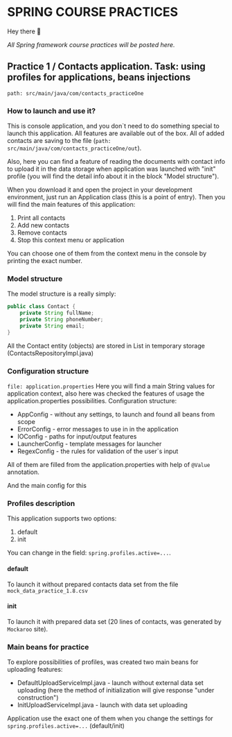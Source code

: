 # SPRING COURSE PRACTICES

Hey there :wave:

_All Spring framework course practices will be posted here._

## Practice 1 / Contacts application. Task:  using profiles for applications, beans injections

`path: src/main/java/com/contacts_practiceOne`

### How to launch and use it?

This is console application, and you don\`t need to do something special to launch this application.
All features are available out of the box. All of added contacts are saving to the file (`path: src/main/java/com/contacts_practiceOne/out`).

Also, here you can find a feature of reading the documents with contact info to upload it in the data storage when application was launched with "init" profile 
(you will find the detail info about it in the block "Model structure").

When you download it and open the project in your development environment, just run an Application class
(this is a point of entry). Then you will find the main features of this application:
1) Print all contacts
2) Add new contacts
3) Remove contacts
4) Stop this context menu or application

You can choose one of them from the context menu in the console by printing the exact number.

####

### Model structure

The model structure is a really simply:
```java
public class Contact {
    private String fullName;
    private String phoneNumber;
    private String email;
}
```

All the Contact entity (objects) are stored in List<Contact> in temporary storage (ContactsRepositoryImpl.java)

### Configuration structure
`file: application.properties`
Here you will find a main String values for application context,
also here was checked the features of usage the application.properties possibilities. Configuration structure:
* AppConfig - without any settings, to launch and found all beans from scope
* ErrorConfig - error messages to use in in the application
* IOConfig - paths for input/output features
* LauncherConfig - template messages for launcher
* RegexConfig - the rules for validation of the user\`s input

All of them are filled from the application.properties with help of `@Value` annotation.

And the main config for this

### Profiles description

This application supports two options:

1) default
2) init

You can change in the field: `spring.profiles.active=...`.

#### default
To launch it without prepared contacts data set from the file `mock_data_practice_1.8.csv`

#### init
To launch it with prepared data set (20 lines of contacts, was generated by `Mockaroo` site).


### Main beans for practice
To explore possibilities of profiles, was created two main beans for uploading features:
* DefaultUploadServiceImpl.java - launch without external data set uploading (here the method of initialization will give response "under construction")
* InitUploadServiceImpl.java - launch with data set uploading

Application use the exact one of them when you change the settings for `spring.profiles.active=...` (default/init)


